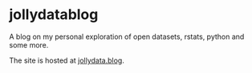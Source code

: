 # jollydatablog
A blog on my personal exploration of open datasets, rstats, python and some more. 

The site is hosted at [jollydata.blog](https://jollydata.blog).
